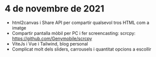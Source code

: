 # 4 de novembre de 2021

- html2canvas i Share API per compartir qualsevol tros HTML com a imatge
- Compartir pantalla mòbil per PC i fer screencasting: scrcpy: https://github.com/Genymobile/scrcpy
- ViteJs i Vue i Tailwind, blog personal
- Complicat molt dels sliders, carrousels i quantitat opcions a escollir
